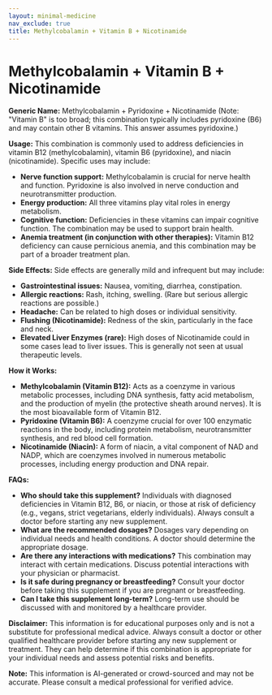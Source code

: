```yaml
---
layout: minimal-medicine
nav_exclude: true
title: Methylcobalamin + Vitamin B + Nicotinamide
---
```


# Methylcobalamin + Vitamin B + Nicotinamide

**Generic Name:**  Methylcobalamin + Pyridoxine + Nicotinamide (Note: "Vitamin B" is too broad; this combination typically includes pyridoxine (B6)  and may contain other B vitamins. This answer assumes pyridoxine.)


**Usage:** This combination is commonly used to address deficiencies in vitamin B12 (methylcobalamin), vitamin B6 (pyridoxine), and niacin (nicotinamide).  Specific uses may include:

* **Nerve function support:**  Methylcobalamin is crucial for nerve health and function. Pyridoxine is also involved in nerve conduction and neurotransmitter production.
* **Energy production:** All three vitamins play vital roles in energy metabolism.
* **Cognitive function:** Deficiencies in these vitamins can impair cognitive function.  The combination may be used to support brain health.
* **Anemia treatment (in conjunction with other therapies):** Vitamin B12 deficiency can cause pernicious anemia, and this combination may be part of a broader treatment plan.


**Side Effects:**  Side effects are generally mild and infrequent but may include:

* **Gastrointestinal issues:** Nausea, vomiting, diarrhea, constipation.
* **Allergic reactions:** Rash, itching, swelling.  (Rare but serious allergic reactions are possible.)
* **Headache:**  Can be related to high doses or individual sensitivity.
* **Flushing (Nicotinamide):** Redness of the skin, particularly in the face and neck.
* **Elevated Liver Enzymes (rare):** High doses of Nicotinamide could in some cases lead to liver issues. This is generally not seen at usual therapeutic levels.


**How it Works:**

* **Methylcobalamin (Vitamin B12):**  Acts as a coenzyme in various metabolic processes, including DNA synthesis, fatty acid metabolism, and the production of myelin (the protective sheath around nerves).  It is the most bioavailable form of Vitamin B12.
* **Pyridoxine (Vitamin B6):**  A coenzyme crucial for over 100 enzymatic reactions in the body, including protein metabolism, neurotransmitter synthesis, and red blood cell formation.
* **Nicotinamide (Niacin):** A form of niacin, a vital component of NAD and NADP, which are coenzymes involved in numerous metabolic processes, including energy production and DNA repair.


**FAQs:**

* **Who should take this supplement?** Individuals with diagnosed deficiencies in Vitamin B12, B6, or niacin, or those at risk of deficiency (e.g., vegans, strict vegetarians, elderly individuals).  Always consult a doctor before starting any new supplement.
* **What are the recommended dosages?**  Dosages vary depending on individual needs and health conditions. A doctor should determine the appropriate dosage.
* **Are there any interactions with medications?**  This combination may interact with certain medications.  Discuss potential interactions with your physician or pharmacist.
* **Is it safe during pregnancy or breastfeeding?**  Consult your doctor before taking this supplement if you are pregnant or breastfeeding.
* **Can I take this supplement long-term?**  Long-term use should be discussed with and monitored by a healthcare provider.


**Disclaimer:** This information is for educational purposes only and is not a substitute for professional medical advice.  Always consult a doctor or other qualified healthcare provider before starting any new supplement or treatment.  They can help determine if this combination is appropriate for your individual needs and assess potential risks and benefits.


**Note:** This information is AI-generated or crowd-sourced and may not be accurate. Please consult a medical professional for verified advice.